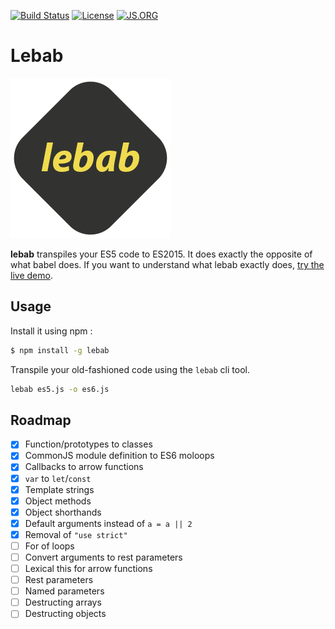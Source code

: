 [![Build Status](https://img.shields.io/travis/mohebifar/lebab.svg?style=flat-square)](http://travis-ci.org/mohebifar/lebab) [![License](http://img.shields.io/:license-mit-brightgreen.svg?style=flat-square)](http://mohebifar.mit-license.org) [![JS.ORG](https://img.shields.io/badge/js.org-xto6-ffb400.svg?style=flat-square)](http://js.org)

# Lebab
![Lebab](https://raw.githubusercontent.com/mohebifar/lebab-logo/master/logo.png)

**lebab** transpiles your ES5 code to ES2015. It does exactly the opposite of what babel does. If you want to understand what lebab exactly does, [try the live demo](http://lebab.io/try-it).


## Usage
Install it using npm :

```bash
$ npm install -g lebab
```

Transpile your old-fashioned code using the `lebab` cli tool.
```bash
lebab es5.js -o es6.js
```

## Roadmap
- [x] Function/prototypes to classes
- [x] CommonJS module definition to ES6 moloops
- [x] Callbacks to arrow functions
- [x] `var` to `let`/`const`
- [x] Template strings
- [x] Object methods
- [x] Object shorthands
- [x] Default arguments instead of `a = a || 2`
- [x] Removal of `"use strict"`
- [ ] For of loops
- [ ] Convert arguments to rest parameters
- [ ] Lexical this for arrow functions
- [ ] Rest parameters
- [ ] Named parameters
- [ ] Destructing arrays
- [ ] Destructing objects

